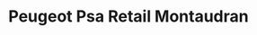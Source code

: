 ---
title: "Peugeot Psa Retail Montaudran"
url: /toulouse/peugeot-psa-retail-montaudran/
shop: voiture
---